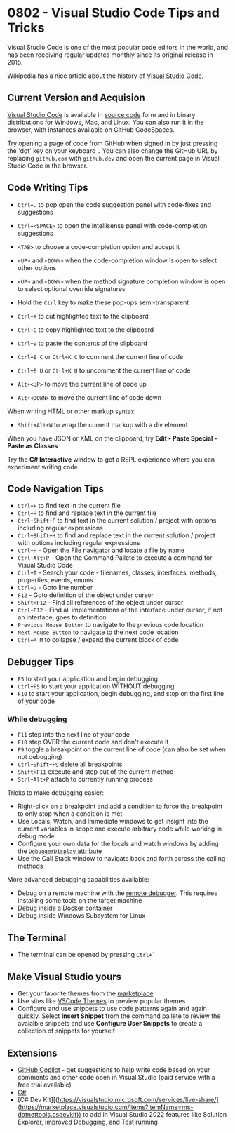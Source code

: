 # 0802 - Visual Studio Code Tips and Tricks

Visual Studio Code is one of the most popular code editors in the world, and has been receiving regular updates monthly since its original release in 2015.

Wikipedia has a nice article about the history of [Visual Studio Code](https://en.wikipedia.org/wiki/Visual_Studio_Code).

## Current Version and Acquision

[Visual Studio Code](https://code.visualstudio.com) is available in [source code](https://github.com/microsoft/vscode) form and in binary distributions for Windows, Mac, and Linux.  You can also run it in the browser, with instances available on GitHub CodeSpaces.  

Try opening a page of code from GitHub when signed in by just pressing the 'dot' key on your keyboard `.`  You can also change the GitHub URL by replacing `github.com` with `github.dev` and open the current page in Visual Studio Code in the browser.

## Code Writing Tips

- `Ctrl+.` to pop open the code suggestion panel with code-fixes and suggestions
- `Ctrl+<SPACE>` to open the intellisense panel with code-completion suggestions
- `<TAB>` to choose a code-completion option and accept it
- `<UP>` and `<DOWN>` when the code-completion window is open to select other options
- `<UP>` and `<DOWN>` when the method signature completion window is open to select optional override signatures
- Hold the `Ctrl` key to make these pop-ups semi-transparent 

- `Ctrl+X` to cut highlighted text to the clipboard
- `Ctrl+C` to copy highlighted text to the clipboard
- `Ctrl+V` to paste the contents of the clipboard
- `Ctrl+E C` or `Ctrl+K C` to comment the current line of code
- `Ctrl+E U` or `Ctrl+K U` to uncomment the current line of code

- `Alt+<UP>` to move the current line of code up
- `Alt+<DOWN>` to move the current line of code down

When writing HTML or other markup syntax

- `Shift+Alt+W` to wrap the current markup with a div element

When you have JSON or XML on the clipboard, try **Edit - Paste Special - Paste as Classes**

Try the **C# Interactive** window to get a REPL experience where you can experiment writing code

## Code Navigation Tips

- `Ctrl+F` to find text in the current file
- `Ctrl+H` to find and replace text in the current file
- `Ctrl+Shift+F` to find text in the current solution / project with options including regular expressions
- `Ctrl+Shift+H` to find and replace text in the current solution / project with options including regular expressions
- `Ctrl+P` - Open the File navigator and locate a file by name
- `Ctrl+Alt+P` - Open the Command Pallete to execute a command for Visual Studio Code
- `Ctrl+T` - Search your code - filenames, classes, interfaces, methods, properties, events, enums
- `Ctrl+G` - Goto line number
- `F12` - Goto definition of the object under cursor
- `Shift+F12` - Find all references of the object under cursor
- `Ctrl+F12` - Find all implementations of the interface under cursor, if not an interface, goes to definition
- `Previous Mouse Button` to navigate to the previous code location
- `Next Mouse Button` to navigate to the next code location
- `Ctrl+M M` to collapse / expand the current block of code

## Debugger Tips

- `F5` to start your application and begin debugging
- `Ctrl+F5` to start your application WITHOUT debugging
- `F10` to start your application, begin debugging, and stop on the first line of your code

### While debugging

- `F11` step into the next line of your code
- `F10` step OVER the current code and don't execute it
- `F9` toggle a breakpoint on the current line of code (can also be set when not debugging)
- `Ctrl+Shift+F9` delete all breakpoints
- `Shift+F11` execute and step out of the current method
- `Strl+Alt+P` attach to currently running process

Tricks to make debugging easier:

- Right-click on a breakpoint and add a condition to force the breakpoint to only stop when a condition is met
- Use Locals, Watch, and Immediate windows to get insight into the current variables in scope and execute arbitrary code while working in debug mode
- Configure your own data for the locals and watch windows by adding the [`DebuggerDisplay` attribute](https://learn.microsoft.com/visualstudio/debugger/using-the-debuggerdisplay-attribute)
- Use the Call Stack window to navigate back and forth across the calling methods

More advanced debugging capabilities available:

- Debug on a remote machine with the [remote debugger](https://learn.microsoft.com/visualstudio/debugger/remote-debugging).  This requires installing some tools on the target machine
- Debug inside a Docker container
- Debug inside Windows Subsystem for Linux

## The Terminal

- The terminal can be opened by pressing <code>Ctrl+`</Code>

## Make Visual Studio yours

- Get your favorite themes from the [marketplace](https://marketplace.visualstudio.com/search?target=VSCode&category=Themes&sortBy=Installs)
- Use sites like [VSCode Themes](https://vscodethemes.com/) to preview popular themes
- Configure and use snippets to use code patterns again and again quickly.  Select **Insert Snippet** from the command pallete to review the avaialble snippets and use **Configure User Snippets** to create a collection of snippets for yourself

## Extensions

- [GitHub Copilot](https://marketplace.visualstudio.com/items?itemName=GitHub.copilot) - get suggestions to help write code based on your comments and other code open in Visual Studio (paid service with a free trial available)
- [C#](https://marketplace.visualstudio.com/items?itemName=ms-dotnettools.csharp)
- [C# Dev Kit][(https://visualstudio.microsoft.com/services/live-share/](https://marketplace.visualstudio.com/items?itemName=ms-dotnettools.csdevkit)) to add in Visual Studio 2022 features like Solution Explorer, improved Debugging, and Test running